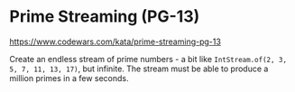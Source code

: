 # Prime Streaming (PG-13)

https://www.codewars.com/kata/prime-streaming-pg-13

Create an endless stream of prime numbers - a bit like `IntStream.of(2, 3, 5, 7, 11, 13, 17)`, but infinite. The stream must be able to produce a million primes in a few seconds.